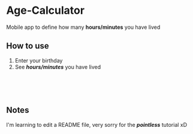 # Age-Calculator
Mobile app to define how many **hours/minutes** you have lived


## How to use
1. Enter your birthday
2. See _**hours/minutes**_ you have lived

</br>
</br>
</br>


## Notes
I'm learning to edit a README file, very sorry for the _**pointless**_ tutorial xD
